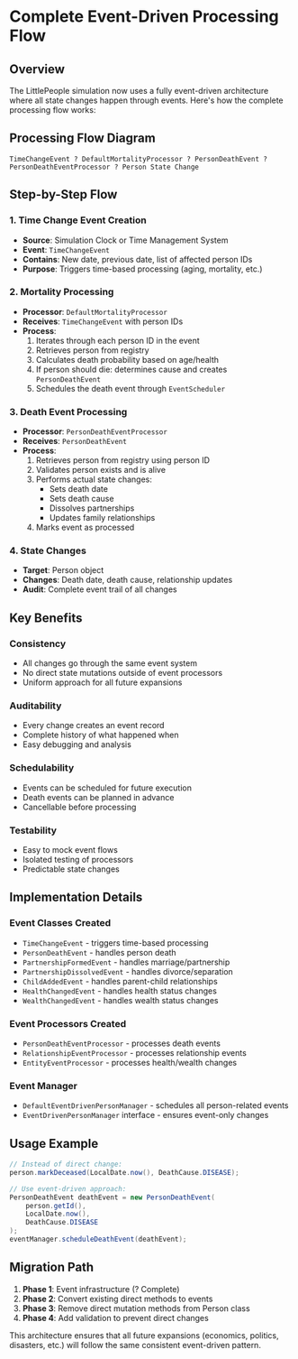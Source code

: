 # Complete Event-Driven Processing Flow

## Overview

The LittlePeople simulation now uses a fully event-driven architecture where all state changes happen through events. Here's how the complete processing flow works:

## Processing Flow Diagram

```
TimeChangeEvent ? DefaultMortalityProcessor ? PersonDeathEvent ? PersonDeathEventProcessor ? Person State Change
```

## Step-by-Step Flow

### 1. Time Change Event Creation
- **Source**: Simulation Clock or Time Management System
- **Event**: `TimeChangeEvent`
- **Contains**: New date, previous date, list of affected person IDs
- **Purpose**: Triggers time-based processing (aging, mortality, etc.)

### 2. Mortality Processing
- **Processor**: `DefaultMortalityProcessor`
- **Receives**: `TimeChangeEvent` with person IDs
- **Process**:
  1. Iterates through each person ID in the event
  2. Retrieves person from registry
  3. Calculates death probability based on age/health
  4. If person should die: determines cause and creates `PersonDeathEvent`
  5. Schedules the death event through `EventScheduler`

### 3. Death Event Processing
- **Processor**: `PersonDeathEventProcessor`
- **Receives**: `PersonDeathEvent`
- **Process**:
  1. Retrieves person from registry using person ID
  2. Validates person exists and is alive
  3. Performs actual state changes:
     - Sets death date
     - Sets death cause
     - Dissolves partnerships
     - Updates family relationships
  4. Marks event as processed

### 4. State Changes
- **Target**: Person object
- **Changes**: Death date, death cause, relationship updates
- **Audit**: Complete event trail of all changes

## Key Benefits

### Consistency
- All changes go through the same event system
- No direct state mutations outside of event processors
- Uniform approach for all future expansions

### Auditability
- Every change creates an event record
- Complete history of what happened when
- Easy debugging and analysis

### Schedulability
- Events can be scheduled for future execution
- Death events can be planned in advance
- Cancellable before processing

### Testability
- Easy to mock event flows
- Isolated testing of processors
- Predictable state changes

## Implementation Details

### Event Classes Created
- `TimeChangeEvent` - triggers time-based processing
- `PersonDeathEvent` - handles person death
- `PartnershipFormedEvent` - handles marriage/partnership
- `PartnershipDissolvedEvent` - handles divorce/separation
- `ChildAddedEvent` - handles parent-child relationships
- `HealthChangedEvent` - handles health status changes
- `WealthChangedEvent` - handles wealth status changes

### Event Processors Created
- `PersonDeathEventProcessor` - processes death events
- `RelationshipEventProcessor` - processes relationship events
- `EntityEventProcessor` - processes health/wealth changes

### Event Manager
- `DefaultEventDrivenPersonManager` - schedules all person-related events
- `EventDrivenPersonManager` interface - ensures event-only changes

## Usage Example

```java
// Instead of direct change:
person.markDeceased(LocalDate.now(), DeathCause.DISEASE);

// Use event-driven approach:
PersonDeathEvent deathEvent = new PersonDeathEvent(
    person.getId(), 
    LocalDate.now(), 
    DeathCause.DISEASE
);
eventManager.scheduleDeathEvent(deathEvent);
```

## Migration Path

1. **Phase 1**: Event infrastructure (? Complete)
2. **Phase 2**: Convert existing direct methods to events
3. **Phase 3**: Remove direct mutation methods from Person class
4. **Phase 4**: Add validation to prevent direct changes

This architecture ensures that all future expansions (economics, politics, disasters, etc.) will follow the same consistent event-driven pattern.
